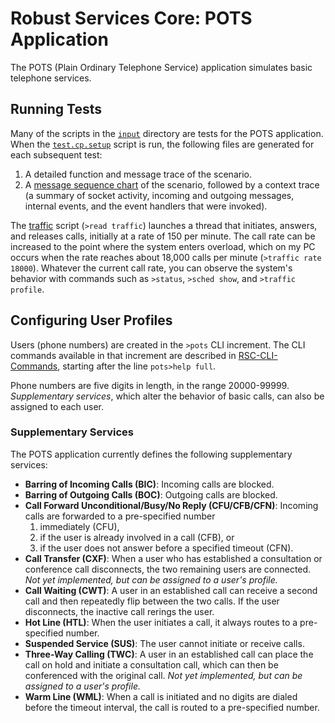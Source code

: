 # Robust Services Core: POTS Application

The POTS (Plain Ordinary Telephone Service) application simulates basic telephone
services.

## Running Tests

Many of the scripts in the [`input`](/input) directory are tests for the POTS application.
When the [`test.cp.setup`](/input/test.cp.setup.txt) script is run, the following files
are generated for each subsequent test:
1. A detailed function and message trace of the scenario.
2. A [message sequence chart](http://en.wikipedia.org/wiki/Message_sequence_chart) of the
scenario, followed by a context trace (a summary of socket activity, incoming and outgoing
messages, internal events, and the event handlers that were invoked).

The [traffic](/input/traffic.txt) script (`>read traffic`) launches a thread that initiates,
answers, and releases calls, initially at a rate of 150 per minute.  The call rate can be
increased to the point where the system enters overload, which on my PC occurs when the
rate reaches about 18,000 calls per minute (`>traffic rate 18000`).  Whatever the current
call rate, you can observe the system's behavior with commands such as `>status`, `>sched
show`, and `>traffic profile`.

## Configuring User Profiles

Users (phone numbers) are created in the `>pots` CLI increment.  The CLI commands
available in that increment are described in [RSC-CLI-Commands](/docs/RSC-CLI-Commands.pdf),
starting after the line `pots>help full`.

Phone numbers are five digits in length, in the range 20000-99999.  *Supplementary services*,
which alter the behavior of basic calls, can also be assigned to each user.

### Supplementary Services
The POTS application currently defines the following supplementary services:
* **Barring of Incoming Calls (BIC)**: Incoming calls are blocked.
* **Barring of Outgoing Calls (BOC)**: Outgoing calls are blocked.
* **Call Forward Unconditional/Busy/No Reply (CFU/CFB/CFN)**: Incoming calls are
forwarded to a pre-specified number
  1. immediately (CFU),
  2. if the user is already involved in a call (CFB), or
  3. if the user does not answer before a specified timeout (CFN).
* **Call Transfer (CXF)**: When a user who has established a consultation or conference
call disconnects, the two remaining users are connected.  *Not yet implemented, but can
be assigned to a user's profile.*
* **Call Waiting (CWT)**: A user in an established call can receive a second call and
then repeatedly flip between the two calls.  If the user disconnects, the inactive
call rerings the user.
* **Hot Line (HTL)**: When the user initiates a call, it always routes to a pre-specified
number.
* **Suspended Service (SUS)**: The user cannot initiate or receive calls.
* **Three-Way Calling (TWC)**: A user in an established call can place the call on hold
and initiate a consultation call, which can then be conferenced with the original call.
*Not yet implemented, but can be assigned to a user's profile.*
* **Warm Line (WML)**: When a call is initiated and no digits are dialed before the timeout
interval, the call is routed to a pre-specified number.
